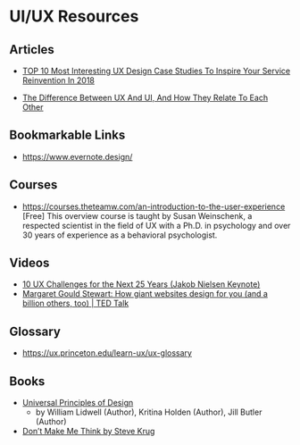 # UI/UX Resources


## Articles

* [TOP 10 Most Interesting UX Design Case Studies To Inspire Your Service Reinvention In 2018](https://medium.muz.li/top-10-most-interesting-ux-design-case-studies-to-inspire-your-service-reinvention-in-2018-ea2309e4104b)
- [The Difference Between UX And UI, And How They Relate To Each Other](https://medium.com/@ethanryan/the-difference-between-ux-and-ui-and-how-they-relate-to-each-other-19db0cd3ed3c)

## Bookmarkable Links

* https://www.evernote.design/

## Courses

* https://courses.theteamw.com/an-introduction-to-the-user-experience \[Free\]
This overview course is taught by Susan Weinschenk, a respected scientist in the field of UX with a Ph.D. in psychology and over 30 years of experience as a behavioral psychologist.

## Videos

* [10 UX Challenges for the Next 25 Years (Jakob Nielsen Keynote)](https://www.youtube.com/watch?v=NvEmpLvtSTQ)
* [Margaret Gould Stewart: How giant websites design for you (and a billion others, too) | TED Talk](https://www.ted.com/talks/margaret_gould_stewart_how_giant_websites_design_for_you_and_a_billion_others_too?language=en)

## Glossary

* https://ux.princeton.edu/learn-ux/ux-glossary

## Books

- [Universal Principles of Design](https://www.amazon.com/Universal-Principles-Design-Revised-Updated/dp/1592535879)
  - by William Lidwell  (Author), Kritina Holden (Author), Jill Butler (Author)
- [Don’t Make Me Think by Steve Krug](https://www.amazon.com/Dont-Make-Think-Revisited-Usability/dp/0321965515/ref=sr_1_1)
